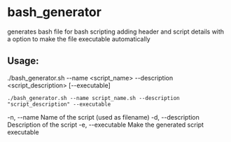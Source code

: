 # bash_generator
generates bash file for bash scripting adding header and script details with a option to make the file executable automatically 

## Usage:
./bash_generator.sh --name <script_name> --description <script_description> [--executable]
```
./bash_generator.sh --name script_name.sh --description "script_description" --executable
```
 -n, --name        Name of the script (used as filename)
 -d, --description Description of the script
 -e, --executable  Make the generated script executable
